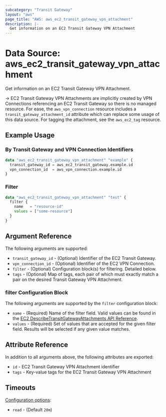 ```yaml
---
subcategory: "Transit Gateway"
layout: "aws"
page_title: "AWS: aws_ec2_transit_gateway_vpn_attachment"
description: |-
  Get information on an EC2 Transit Gateway VPN Attachment
---
```


# Data Source: aws_ec2_transit_gateway_vpn_attachment

Get information on an EC2 Transit Gateway VPN Attachment.

-> EC2 Transit Gateway VPN Attachments are implicitly created by VPN Connections referencing an EC2 Transit Gateway so there is no managed resource. For ease, the `aws_vpn_connection` resource includes a `transit_gateway_attachment_id` attribute which can replace some usage of this data source. For tagging the attachment, see the `aws_ec2_tag` resource.

## Example Usage

### By Transit Gateway and VPN Connection Identifiers

```terraform
data "aws_ec2_transit_gateway_vpn_attachment" "example" {
  transit_gateway_id = aws_ec2_transit_gateway.example.id
  vpn_connection_id  = aws_vpn_connection.example.id
}
```

### Filter

```terraform
data "aws_ec2_transit_gateway_vpn_attachment" "test" {
  filter {
    name   = "resource-id"
    values = ["some-resource"]
  }
}
```

## Argument Reference

The following arguments are supported:

* `transit_gateway_id` - (Optional) Identifier of the EC2 Transit Gateway.
* `vpn_connection_id` - (Optional) Identifier of the EC2 VPN Connection.
* `filter` - (Optional) Configuration block(s) for filtering. Detailed below.
* `tags` - (Optional) Map of tags, each pair of which must exactly match a pair on the desired Transit Gateway VPN Attachment.

### filter Configuration Block

The following arguments are supported by the `filter` configuration block:

* `name` - (Required) Name of the filter field. Valid values can be found in the [EC2 DescribeTransitGatewayAttachments API Reference](https://docs.aws.amazon.com/AWSEC2/latest/APIReference/API_DescribeTransitGatewayAttachments.html).
* `values` - (Required) Set of values that are accepted for the given filter field. Results will be selected if any given value matches.

## Attribute Reference

In addition to all arguments above, the following attributes are exported:

* `id` - EC2 Transit Gateway VPN Attachment identifier
* `tags` - Key-value tags for the EC2 Transit Gateway VPN Attachment

## Timeouts

[Configuration options](https://www.terraform.io/docs/configuration/blocks/resources/syntax.html#operation-timeouts):

- `read` - (Default `20m`)
